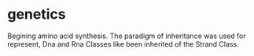 # genetics
Begining amino acid synthesis.
The paradigm of inheritance was used for represent,
Dna and Rna Classes like been inherited of the Strand Class.  
